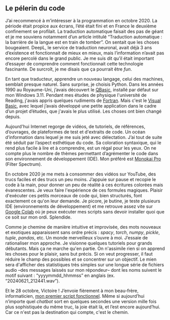 ## Le pélerin du code

J’ai recommencé à m’intéresser à la programmation en octobre 2020. La période était propice aux écrans, l’été était fini et en France le deuxième confinement se profilait. La traduction automatique faisait des pas de géant et je me souviens notamment d’un article intitulé “Traduction automatique : la barrière de la langue est en train de tomber”. On sentait que les choses bougeaient. DeepL, le service de traduction neuronal, avait déjà 3 ans d’existence et fonctionnait de mieux en mieux, mais l’information n’avait pas encore percolé dans le grand public. Je me suis dit qu’il était important d’essayer de comprendre comment fonctionnait cette technologie fascinante. De surcroît, je me disais que ça pourrait être *fun*.

En tant que traducteur, apprendre un nouveau langage, celui des machines, semblait  presque naturel. Sans surprise, je choisis Python. Dans les années 1990 au Royaume-Uni, j’avais découvert le [QBasic](https://fr.wikipedia.org/wiki/QBasic), installé par défaut sur mon Windows 3.11. Pendant mes études de physique l'université de Reading, j'avais appris quelques rudiments de [Fortran](https://fr.wikipedia.org/wiki/Fortran). Mais c'est le [Visual Basic](https://fr.wikipedia.org/wiki/Visual_Basic), avec lequel j’avais développé une petite application dans le cadre d’un projet d’études, que j'avais le plus utilisé. Les choses ont bien changé depuis.

Aujourd'hui Internet regorge de vidéos, de tutoriels, de références, d’ouvrages, de plateformes de test et d'extraits de code. Un océan d’information dans lequel je me suis jeté avec délectation. J’ai tout de suite été séduit par l’aspect esthétique du code. Sa coloration syntaxique, qui le rend plus facile à lire et à comprendre, est un régal pour les yeux. On ne compte plus le nombre de thèmes permettant d’agrémenter le code dans son environnement de développement (IDE). Mon préféré est [Monokai Pro](https://monokai.pro/) (Filter Spectrum).

En octobre 2020 je me mets à consommer des vidéos sur YouTube, des trucs faciles et des trucs un peu moins. J’appuie sur pause et recopie le code à la main, pour donner un peu de réalité à ces écritures colorées mais évanescentes. Je veux faire l'expérience de ces formules magiques. Plaisir d'exécuter ces petits morceaux de code qui, bien structurés, font exactement ce qu'on leur demande. Je picore, je butine, je teste plusieurs IDE (environnements de développement) et me retrouve assez vite sur [Google Colab](https://colab.research.google.com/) où je peux exécuter mes scripts sans devoir installer quoi que ce soit sur mon ordi. Splendide.

Comme je chemine de manière intuitive et improvisée, des mots nouveaux et exotiques apparaissent sans ordre précis : *spacy*, *torch*, *numpy*, *pickle*, *tuple*, *pandas*, etc. Un monde merveilleux s’ouvre à moi. J’essaie de rationaliser mon approche. Je visionne quelques tutoriels pour grands débutants. Mais ça ne marche qu'en partie. On n'assimile rien si on apprend les choses pour le plaisir, sans but précis. Si on veut progresser, il faut réduire le champ des possibles et se concentrer sur un objectif. Le mien sera d'afficher des statistiques très simples sur une longue série de fichiers audio –des messages laissés sur mon répondeur– dont les noms suivent le motif suivant : “yyyymmdd_hhmmss” en anglais (ex. “20240621_212441.wav”).

Et le 28 octobre, Victoire ! J’envoie fièrement à mon beau-frère, informaticien, [mon premier script fonctionnel](https://gist.github.com/sebington/9f59f2e2d0b5dc433fc148b4fe32f2e7). Même si aujourd’hui n’importe quel *chatbot* sort en quelques secondes une version mille fois plus sophistiquée du même truc, la joie était là, et l’est encore aujourd’hui. Car ce n'est pas la destination qui compte, c'est le chemin.
